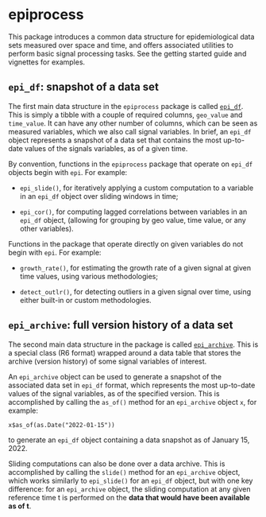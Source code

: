 # epiprocess

This package introduces a common data structure for epidemiological data sets
measured over space and time, and offers associated utilities to perform basic
signal processing tasks. See the getting started guide and vignettes for
examples.

## `epi_df`: snapshot of a data set

The first main data structure in the `epiprocess` package is called
[`epi_df`](reference/epi_df.html). This is simply a tibble with a couple of
required columns, `geo_value` and `time_value`. It can have any other number of
columns, which can be seen as measured variables, which we also call signal
variables. In brief, an `epi_df` object represents a snapshot of a data set that
contains the most up-to-date values of the signals variables, as of a given
time.

By convention, functions in the `epiprocess` package that operate on `epi_df`
objects begin with `epi`. For example: 

- `epi_slide()`, for iteratively applying a custom computation to a variable in
  an `epi_df` object over sliding windows in time;
  
- `epi_cor()`, for computing lagged correlations between variables in an
  `epi_df` object, (allowing for grouping by geo value, time value, or any other
  variables).

Functions in the package that operate directly on given variables do not begin
  with `epi`. For example: 

- `growth_rate()`, for estimating the growth rate of a given signal at given
  time values, using various methodologies;

- `detect_outlr()`, for detecting outliers in a given signal over time, using
  either built-in or custom methodologies.

## `epi_archive`: full version history of a data set

The second main data structure in the package is called
[`epi_archive`](reference/epi_archive.html). This is a special class (R6 format) 
wrapped around a data table that stores the archive (version history) of some
signal variables of interest. 

An `epi_archive` object can be used to generate a snapshot of the associated
data set in `epi_df` format, which represents the most up-to-date values of the
signal variables, as of the specified version. This is accomplished by calling
the `as_of()` method for an `epi_archive` object `x`, for example:
```
x$as_of(as.Date("2022-01-15"))
```
to generate an `epi_df` object containing a data snapshot as of January
15, 2022.

Sliding computations can also be done over a data archive. This is accomplished
by calling the `slide()` method for an `epi_archive` object, which works
similarly to `epi_slide()` for an `epi_df` object, but with one key difference:
for an `epi_archive` object, the sliding computation at any given reference time
t is performed on the **data that would have been available as of t**.
